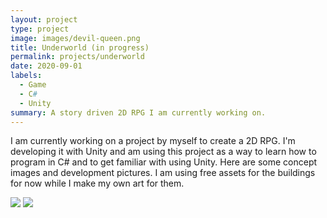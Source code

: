 ```yaml
---
layout: project
type: project
image: images/devil-queen.png
title: Underworld (in progress)
permalink: projects/underworld
date: 2020-09-01
labels:
  - Game
  - C#
  - Unity
summary: A story driven 2D RPG I am currently working on.
---
```


I am currently working on a project by myself to create a 2D RPG. I'm developing it with Unity and am using this project as a way to learn how to program in C# and to get familiar with using Unity. Here are some concept images and development pictures. I am using free assets for the buildings for now while I make my own art for them.


<img class="ui medium right floated rounded image" src="{{ site.baseurl }}/images/develop.png">

<img class="ui image" src="{{ site.baseurl }}/images/ram.png">

